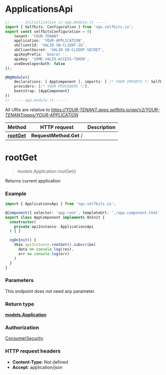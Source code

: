# ApplicationsApi

```typescript
// ----- Initialization in app.module.ts -----
import { Selfbits, Configuration } from 'ngx.selfbits.io';
export const selfbitsConfiguration = ({
    tenant: 'YOUR-TENANT', 
    application: 'YOUR-APPLICATION',
    sbClientId: 'VALID-SB-CLIENT-ID',
    sbClientSecret: 'VALID-SB-CLIENT-SECRET',
    apiKeyPrefix: 'bearer ',
    apiKey: 'SOME-VALID-ACCESS-TOKEN',
    useDeveloperAuth: false
});

@NgModule({
	declarations: [ AppComponent ],	imports: [ /* YOUR IMPORTS */ Selfbits.forRoot(selfbitsConfiguration)	],
	providers: [/* YOUR PROVIDERS */],
	bootstrap: [AppComponent]
})
// ----- app.module.ts -----
```

All URIs are relative to *https://YOUR-TENANT.apps.selfbits.io/api/v2/YOUR-TENANT/apps/YOUR-APPLICATION*

Method | HTTP request | Description
------------- | ------------- | -------------
[**rootGet**](ApplicationsApi.md#rootGet) | **RequestMethod.Get** / | 


<a name="rootGet"></a>
# **rootGet**
> models.Application rootGet()



Returns current application

### Example
```typescript
import { ApplicationsApi } from 'ngx.selfbits.io';

@Component({ selector: 'app-root', templateUrl: './app.component.html' })
export class AppComponent implements OnInit {
  constructor(
    private apiInstance: ApplicationsApi
  ) { }

  ngOnInit() {
    this.apiInstance.rootGet().subscribe(
      data => console.log(res),
      err => console.log(err)
    )
  }
}
```

### Parameters
This endpoint does not need any parameter.

### Return type

[**models.Application**](models.Application.md)

### Authorization

[ConsumerSecurity](../README.md#ConsumerSecurity)

### HTTP request headers

 - **Content-Type**: Not defined
 - **Accept**: application/json

